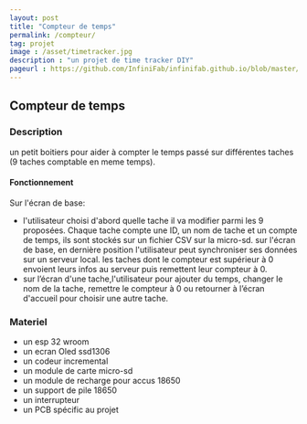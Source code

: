 ```yaml
---
layout: post
title: "Compteur de temps"
permalink: /compteur/
tag: projet
image : /asset/timetracker.jpg
description : "un projet de time tracker DIY"
pageurl : https://github.com/InfiniFab/infinifab.github.io/blob/master/projets/_posts/2022-06-01-compteur.md
---
```


##    Compteur de temps

### Description

un petit boitiers pour aider à compter le temps passé sur différentes taches (9 taches comptable en meme temps).

#### Fonctionnement

Sur l'écran de base:
* l'utilisateur choisi d'abord quelle tache il va modifier parmi les 9 proposées. 
Chaque tache compte une ID, un nom de tache et un compte de temps, ils sont stockés sur un fichier CSV sur la micro-sd.
sur l'écran de base, en dernière position l'utilisateur peut synchroniser ses données sur un serveur local. les taches dont le compteur est supérieur à 0 envoient leurs infos au serveur puis remettent leur compteur à 0.
* sur l’écran d'une tache,l'utilisateur pour ajouter du temps, changer le nom de la tache, remettre le compteur à 0 ou retourner à l’écran d'accueil pour choisir une autre tache.



### Materiel

- un esp 32 wroom
- un ecran Oled ssd1306
- un codeur incremental
- un module de carte micro-sd
- un module de recharge pour accus 18650
- un support de pile 18650
- un interrupteur
- un PCB spécific au projet

